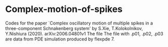 # Complex-motion-of-spikes
Codes for the paper `Complex oscillatory motion of multiple spikes in a three-component Schnakenberg system' by S.Xie, T.Kolokolnikov, Y.Nishiura (2020).
arXiv:2006.04801v1
The file 
The file with .p01, .p02, .p03 are data from PDE simulation produced by flexpde 7.



